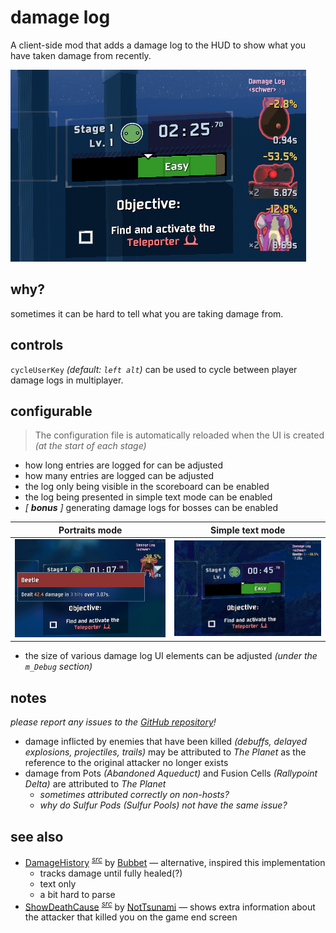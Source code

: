 # damage log

A client-side mod that adds a damage log to the HUD to show what you have taken damage from recently.

![damage log sample screenshot](https://github.com/itsschwer/ror2-damage-log/blob/main/xtra/demo.png?raw=true)

## why?

sometimes it can be hard to tell what you are taking damage from.

## controls

`cycleUserKey` *(default: `left alt`)* can be used to cycle between player damage logs in multiplayer.

## configurable

> The configuration file is automatically reloaded when the UI is created *(at the start of each stage)*

- how long entries are logged for can be adjusted
- how many entries are logged can be adjusted
- the log only being visible in the scoreboard can be enabled
- the log being presented in simple text mode can be enabled
- *\[ **bonus** \]* generating damage logs for bosses can be enabled

Portraits mode | Simple text mode
--- | ---
![portraits mode damage log sample screenshot](https://github.com/itsschwer/ror2-damage-log/blob/main/xtra/compare-portrait.png?raw=true) | ![simple text mode damage log sample screenshot](https://github.com/itsschwer/ror2-damage-log/blob/main/xtra/compare-text.png?raw=true)

- the size of various damage log UI elements can be adjusted *(under the `m_Debug` section)*

## notes

*please report any issues to the [GitHub repository](https://github.com/itsschwer/ror2-damage-log/issues)!*

- damage inflicted by enemies that have been killed *(debuffs, delayed explosions, projectiles, trails)* may be attributed to *The Planet* as the reference to the original attacker no longer exists
- damage from Pots *(Abandoned Aqueduct)* and Fusion Cells *(Rallypoint Delta)* are attributed to *The Planet*
    - *sometimes attributed correctly on non-hosts?*
    - *why do Sulfur Pods (Sulfur Pools) not have the same issue?*

## see also

- [DamageHistory](https://thunderstore.io/package/Bubbet/DamageHistory/) <sup>[*src*](https://github.com/Bubbet/Risk-Of-Rain-Mods/tree/master/DamageHistory)</sup> by [Bubbet](https://thunderstore.io/package/Bubbet/) — alternative, inspired this implementation
    - tracks damage until fully healed(?)
    - text only
    - a bit hard to parse
- [ShowDeathCause](https://thunderstore.io/package/NotTsunami/ShowDeathCause/) <sup>[*src*](https://github.com/NotTsunami/ShowDeathCause)</sup> by [NotTsunami](https://thunderstore.io/package/NotTsunami/) — shows extra information about the attacker that killed you on the game end screen
